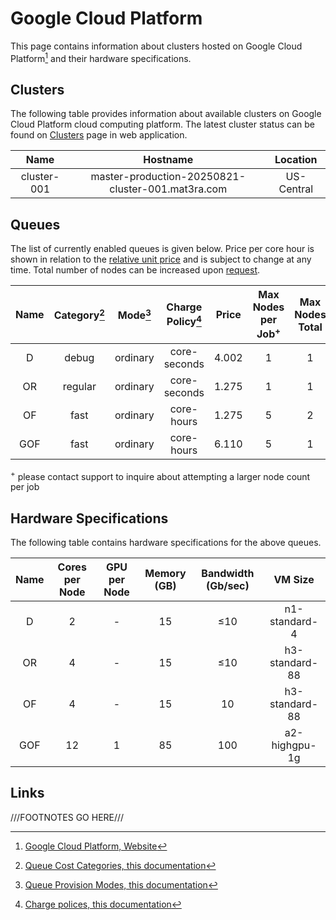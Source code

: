 # Google Cloud Platform

This page contains information about clusters hosted on Google Cloud Platform[^1] and their hardware specifications.

## Clusters

The following table provides information about available clusters on Google Cloud Platform cloud computing platform. The
latest cluster status can be found on <a href="https://platform.mat3ra.com/clusters" target="_blank">Clusters</a> page
in web application.

|    Name     |                     Hostname                      |  Location  |
|:-----------:|:-------------------------------------------------:|:----------:|
| cluster-001 | master-production-20250821-cluster-001.mat3ra.com | US-Central |

## Queues

The list of currently enabled queues is given below. Price per core hour is shown in relation to
the [relative unit price](../../pricing/service-levels.md#comparison-table) and is subject to change at any time. Total
number of nodes can be increased upon [request](../../ui/support.md).

| Name | Category[^2] | Mode[^3] | Charge Policy[^4] | Price | Max Nodes per Job<sup>+</sup> | Max Nodes Total |
|:----:|:------------:|:--------:|:-----------------:|:-----:|:-----------------------------:|:---------------:|
|  D   |    debug     | ordinary |   core-seconds    | 4.002 |               1               |        1        |
|  OR  |   regular    | ordinary |   core-seconds    | 1.275 |               1               |        1        |
|  OF  |     fast     | ordinary |    core-hours     | 1.275 |               5               |        2        |
| GOF  |     fast     | ordinary |    core-hours     | 6.110 |               5               |        1        |

<sup>+</sup> please contact support to inquire about attempting a larger node count per job

## Hardware Specifications

The following table contains hardware specifications for the above queues.

| Name | Cores per Node | GPU per Node | Memory (GB) | Bandwidth (Gb/sec) |    VM Size     |
|:----:|:--------------:|:------------:|:-----------:|:------------------:|:--------------:|
|  D   |       2        |      -       |     15      |       &le;10       | n1-standard-4  |
|  OR  |       4        |      -       |     15      |       &le;10       | h3-standard-88 |
|  OF  |       4        |      -       |     15      |         10         | h3-standard-88 |
| GOF  |       12       |      1       |     85      |        100         | a2-highgpu-1g  |

## Links

[^1]: [Google Cloud Platform, Website](https://cloud.google.com/)

[^2]: [Queue Cost Categories, this documentation](../resource/category.md#cost-categories)

[^3]: [Queue Provision Modes, this documentation](../resource/category.md#provision-modes)

[^4]: [Charge polices, this documentation](../resource/queues.md#charge-policies)

[^5]: [CPU types, this documentation](hardware.md#cpu-types)

[^6]: [GPU types, this documentation](hardware.md#gpu-types)

[^7]: [Google Cloud VM instances, Website](https://cloud.google.com/compute/docs/machine-types)

///FOOTNOTES GO HERE///
